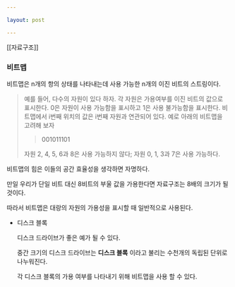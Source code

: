 ```yaml
---

layout: post

---
```


[[자료구조]]

### 비트맵

비트맵은 n개의 항의 상태를 나타내는데 사용 가능한 n개의 이진 비트의 스트링이다.

> 예를 들어, 다수의 자원이 있다 하자.
각 자원은 가용여부를 이진 비트의 값으로 표시한다.
0은 자원이 사용 가능함을 표시하고 1은 사용 불가능함을 표시한다.
비트맵에서 i번째 위치의 값은 i번째 자원과 연관되어 있다.
예로 아래의 비트맵을 고려해 보자
> 
> 
> > 001011101
> > 
> 
> 자원 2, 4, 5, 6과 8은 사용 가능하지 않다; 자원 0, 1, 3과 7은 사용 가능하다.
> 

비트맵의 힘은 이들의 공간 효율성을 생각하면 자명하다.

만일 우리가 단일 비트 대신 8비트의 부울 값을 가용한다면 자료구조는 8배의 크기가 될 것이다.

따라서 비트맵은 대랑의 자원의 가용성을 표시할 때 일반적으로 사용된다.

- 디스크 블록
    
    디스크 드라이브가 좋은 예가 될 수 있다.
    
    중간 크기의 디스크 드라이브는 **디스크 블록** 이라고 불리는 수천개의 독립된 단위로 나누워진다.
    
    각 디스크 블록의 가용 여부를 나타내기 위해 비트맵을 사용 할 수 있다.